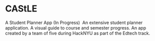# CAStLE
A Student Planner App (In Progress)  
An extensive student planner application. A visual guide to course and semester progress. An app created by a team of five during HackNYU as part of the Edtech track.
